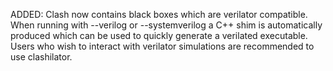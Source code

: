 ADDED: Clash now contains black boxes which are verilator compatible. When
running with --verilog or --systemverilog a C++ shim is automatically produced
which can be used to quickly generate a verilated executable. Users who wish to
interact with verilator simulations are recommended to use clashilator.
